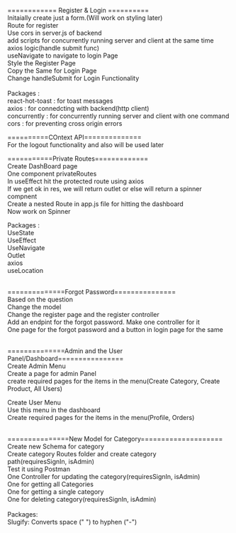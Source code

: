 ============ Register & Login ========== <br/>
Initaially create just a form.(Will work on styling later)<br/>
Route for register<br/>
Use cors in server.js of backend<br/>
add scripts for concurrently running server and client at the same time<br/>
axios logic(handle submit func)<br/>
useNavigate to navigate to login Page<br/>
Style the Register Page<br/>
Copy the Same for Login Page<br/>
Change handleSubmit for Login Functionality<br/>
<br/>
Packages :<br/>
react-hot-toast : for toast messages<br/>
axios : for connedcting with backend(http client)<br/>
concurrently : for concurrently running server and client with one command<br/>
cors : for preventing cross origin errors<br/>

==========COntext API==============<br/>
For the logout functionality and also will be used later<br/>

===========Private Routes=============<br/>
Create DashBoard page<br/>
One component privateRoutes<br/>
In useEffect hit the protected route using axios<br/>
If we get ok in res, we will return outlet or else will return a spinner compnent<br/>
Create a nested Route in app.js file for hitting the dashboard<br/>
Now work on Spinner<br/>

Packages :<br/>
UseState<br/>
UseEffect<br/>
UseNavigate<br/>
Outlet<br/>
axios<br/>
useLocation<br/>
<br/>

==============Forgot Password===============<br/>
Based on the question<br/>
Change the model<br/>
Change the register page and the register controller<br/>
Add an endpint for the forgot password. Make one controller for it<br/>
One page for the forgot password and a button in login page for the same<br/>
<br/>

==============Admin and the User Panel/Dashboard================<br/>
Create Admin Menu<br/>
Create a page for admin Panel<br/>
create required pages for the items in the menu(Create Category, Create Product, All Users)<br/>

Create User Menu<br/>
Use this menu in the dashboard<br/>
Create required pages for the items in the menu(Profile, Orders)<br/>
<br/>

===============New Model for Category====================<br/>
Create new Schema for category<br/>
Create category Routes folder and create category<br/> path(requiresSignIn, isAdmin)<br/>
Test it using Postman<br/>
One Controller for updating the category(requiresSignIn, isAdmin)<br/>
One for getting all Categories<br/>
One for getting a single category<br/>
One for deleting category(requiresSignIn, isAdmin)<br/>
<br/>
Packages:<br/>
Slugify: Converts space (" ") to hyphen ("-")<br/>
<br/>
